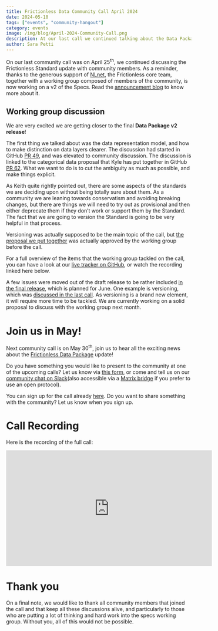 ```yaml
---
title: Frictionless Data Community Call April 2024
date: 2024-05-10
tags: ["events", "community-hangout"]
category: events
image: /img/blog/April-2024-Community-Call.png
description: At our last call we continued talking about the Data Package update, as we are getting close to the v2 draft release...
author: Sara Petti
---
```

On our last community call was on April 25<sup>th</sup>, we continued discussing the Frictionless Standard update with community members. As a reminder, thanks to the generous support of [NLnet](https://nlnet.nl/), the Frictionless core team, together with a working group composed of members of the community, is now working on a v2 of the Specs. Read the [announcement blog](https://frictionlessdata.io/blog/2023/11/15/frictionless-specs-update/) to know more about it.

## Working group discussion

We are very excited we are getting closer to the final **Data Package v2 release**! 

The first thing we talked about was the data representation model, and how to make distinction on data layers clearer. The discussion had started in GitHub  [PR 49](https://github.com/frictionlessdata/datapackage/pull/49), and was elevated to community discussion. The discussion is linked to the categorical data proposal that Kyle has put together in GitHub [PR 62](https://github.com/frictionlessdata/datapackage/pull/62). What we want to do is to cut the ambiguity as much as possible, and make things explicit. 

As Keith quite rightly pointed out, there are some aspects of the standards we are deciding upon without being totally sure about them. As a community we are leaning towards conservatism and avoiding breaking changes, but there are things we will need to try out as provisional and then either deprecate them if they don’t work or support them by the Standard. The fact that we are going to version the Standard is going to be very helpful in that process.

Versioning was actually supposed to be the main topic of the call, but [the proposal we put together](https://github.com/frictionlessdata/datapackage/pull/42) was actually approved by the working group before the call. 

For a full overview of the items that the working group tackled on the call, you can have a look at our [live tracker on GitHub](https://github.com/frictionlessdata/datapackage/pull/39), or watch the recording linked here below.

A few issues were moved out of the draft release to be rather included [in the final release](https://github.com/frictionlessdata/specs/milestone/7), which is planned for June. One example is versioning, which was [discussed in the last call](https://frictionlessdata.io/blog/2024/03/01/community-call/#working-group-discussion). As versioning is a brand new element, it will require more time to be tackled. We are currently working on a solid proposal to discuss with the working group next month. 

# Join us in May!
Next community call is on May 30<sup>th</sup>, join us to hear all the exciting news about the [Frictionless Data Package](https://datapackage.org/) update! 

Do you have something you would like to present to the community at one of the upcoming calls? Let us know via [this form](https://forms.gle/AWpbxyiGESNSUFK2A), or come and tell us on our [community chat on Slack](https://join.slack.com/t/frictionlessdata/shared_invite/zt-17kpbffnm-tRfDW_wJgOw8tJVLvZTrBg)(also accessible via a [Matrix bridge](https://matrix.to/#/#frictionlessdata:matrix.okfn.org) if you prefer to use an open protocol).

You can sign up for the call already [here](https://docs.google.com/forms/d/e/1FAIpQLSeuNCopxXauMkrWvF6VHqOyHMcy54SfNDOseVXfWRQZWkvqjQ/viewform?usp=sf_link). Do you want to share something with the community? Let us know when you sign up. 

# Call Recording
Here is the recording of the full call:

<iframe width="560" height="315" src="https://www.youtube.com/embed/PkQJkOW7cgo?si=fm8-ZeM1K6S1eiwC" title="YouTube video player" frameborder="0" allow="accelerometer; autoplay; clipboard-write; encrypted-media; gyroscope; picture-in-picture; web-share" referrerpolicy="strict-origin-when-cross-origin" allowfullscreen></iframe>

# Thank you
On a final note, we would like to thank all community members that joined the call and that keep all these discussions alive, and particularly to those who are putting a lot of thinking and hard work into the specs working group. Without you, all of this would not be possible.
